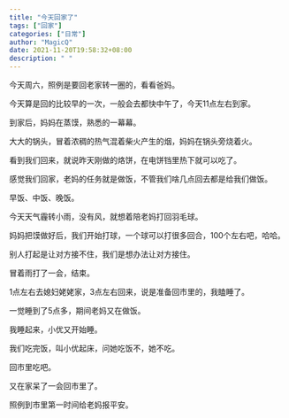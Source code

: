 ```yaml
---
title: "今天回家了"
tags: ["回家"]
categories: ["日常"]
author: "MagicQ"
date: 2021-11-20T19:58:32+08:00
description: " "
---
```


今天周六，照例是要回老家转一圈的，看看爸妈。

今天算是回的比较早的一次，一般会去都快中午了，今天11点左右到家。

到家后，妈妈在蒸馍，熟悉的一幕幕。

大大的锅头，冒着浓稠的热气混着柴火产生的烟，妈妈在锅头旁烧着火。

看到我们回来，就说昨天刚做的烙饼，在电饼铛里热下就可以吃了。

感觉我们回家，老妈的任务就是做饭，不管我们啥几点回去都是给我们做饭。

早饭、中饭、晚饭。

今天天气霾转小雨，没有风，就想着陪老妈打回羽毛球。

妈妈把馍做好后，我们开始打球，一个球可以打很多回合，100个左右吧，哈哈。

别人打起是让对方接不住，我们是想办法让对方接住。

冒着雨打了一会，结束。

1点左右去媳妇姥姥家，3点左右回来，说是准备回市里的，我瞌睡了。

一觉睡到了5点多，期间老妈又在做饭。

我睡起来，小优又开始睡。

我们吃完饭，叫小优起床，问她吃饭不，她不吃。

回市里吃吧。

又在家呆了一会回市里了。

照例到市里第一时间给老妈报平安。
